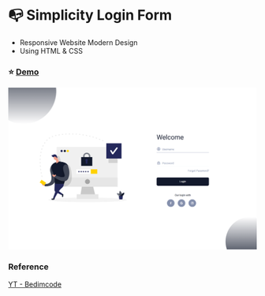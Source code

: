 # :mailbox_with_no_mail: Simplicity Login Form

- Responsive Website Modern Design
- Using HTML & CSS

### :star: [Demo](https://fakestandard.github.io/ui-simplicity-login-form/)

![COVER](./preview.png)

### Reference
[YT - Bedimcode](https://www.youtube.com/watch?v=yEYd6D0Yno0)

